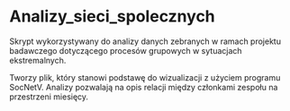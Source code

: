 # Analizy_sieci_spolecznych

Skrypt wykorzystywany do analizy danych zebranych w ramach projektu badawczego dotyczącego procesów grupowych w sytuacjach ekstremalnych.

Tworzy plik, który stanowi podstawę do wizualizacji z użyciem programu SocNetV. 
Analizy pozwalają na opis relacji między członkami zespołu na przestrzeni miesięcy.
